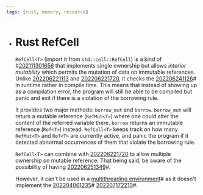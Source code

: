 ```yaml
---
tags: [rust, memory, resource]
---
```


- # Rust RefCell
  
  `RefCell<T>` (import it from `std::cell::RefCell`) is a kind of #[202111301656](202111301656.md) that implements single ownership but allows *interior mutability* which permits the mutation of data on immutable references. Unlike [202206221113](202206221113.md) and [202206221720](202206221720.md), it checks the [202206241126](202206241126.md)# in runtime rather in compile time. This means that instead of showing up as a compilation error, the program will still be able to be compiled but panic and exit if there is a violation of the borrowing rule.
  
  It provides two major methods: `borrow_mut` and `borrow`. `borrow_mut` will return a mutable reference (`RefMut<T>`) where one could alter the content of the referred variable there. `borrow` returns an immutable reference (`Ref<T>`) instead. `RefCell<T>` keeps track on how many `RefMut<T>` and `Ref<T>` are currently active, and panic the program if it detected abnormal occurrences of them that violate the borrowing rule.
  
  `RefCell<T>` can combine with [202206221720](202206221720.md) to allow multiple ownership on mutable reference. That being said, be aware of the possibility of having [202206251349](202206251349.md)#.
  
  However, it can't be used in a [multithreading environment](202207171457.md)# as it doesn't implement the [202204061235](202204061235.md)# [202207172210](202207172210.md)#.